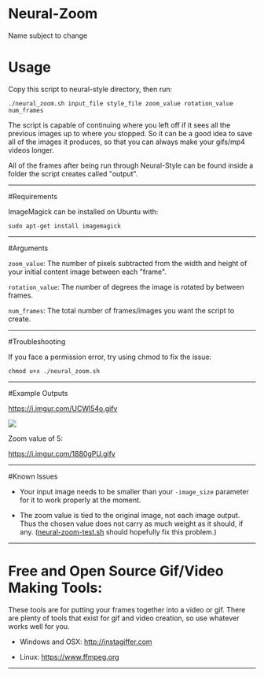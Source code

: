 # Neural-Zoom
Name subject to change


# Usage
Copy this script to neural-style directory, then run:

`./neural_zoom.sh input_file style_file zoom_value rotation_value num_frames`

The script is capable of continuing where you left off if it sees all the previous images up to where you stopped. So it can be a good idea to save all of the images it produces, so that you can always make your gifs/mp4 videos longer.

All of the frames after being run through Neural-Style can be found inside a folder the script creates called "output".

---

#Requirements

ImageMagick can be installed on Ubuntu with:

`sudo apt-get install imagemagick`


---

#Arguments

`zoom_value`: The number of pixels subtracted from the width and height of your initial content image between each "frame".

`rotation_value`: The number of degrees the image is rotated by between frames.

`num_frames`: The total number of frames/images you want the script to create.

---

#Troubleshooting

If you face a permission error, try using chmod to fix the issue: 

`chmod u+x ./neural_zoom.sh`

--- 

#Example Outputs

https://i.imgur.com/UCWl54o.gifv

![](https://i.imgur.com/jcO0qpN.gif)

Zoom value of 5:

https://i.imgur.com/1880gPU.gifv

---

#Known Issues

* Your input image needs to be smaller than your `-image_size` parameter for it to work properly at the moment.

* The zoom value is tied to the original image, not each image output. Thus the chosen value does not carry as much weight as it should, if any. ([neural-zoom-test.sh](https://github.com/ProGamerGov/Neural-Zoom/blob/master/neural-zoom-test.sh) should hopefully fix this problem.)

---

# Free and Open Source Gif/Video Making Tools: 

These tools are for putting your frames together into a video or gif. There are plenty of tools that exist for gif and video creation, so use whatever works well for you.

* Windows and OSX: http://instagiffer.com

* Linux: https://www.ffmpeg.org

---


